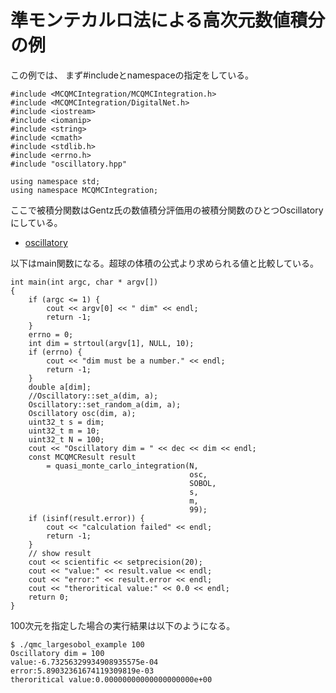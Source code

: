 準モンテカルロ法による高次元数値積分の例
=============================

この例では、
まず#includeとnamespaceの指定をしている。

````{#prepare1 .cpp}
#include <MCQMCIntegration/MCQMCIntegration.h>
#include <MCQMCIntegration/DigitalNet.h>
#include <iostream>
#include <iomanip>
#include <string>
#include <cmath>
#include <stdlib.h>
#include <errno.h>
#include "oscillatory.hpp"

using namespace std;
using namespace MCQMCIntegration;
````

ここで被積分関数はGentz氏の数値積分評価用の被積分関数のひとつOscillatoryにしている。

* [oscillatory](oscillatory.html)

以下はmain関数になる。超球の体積の公式より求められる値と比較している。

````{#main .cpp}
int main(int argc, char * argv[])
{
    if (argc <= 1) {
        cout << argv[0] << " dim" << endl;
        return -1;
    }
    errno = 0;
    int dim = strtoul(argv[1], NULL, 10);
    if (errno) {
        cout << "dim must be a number." << endl;
        return -1;
    }
    double a[dim];
    //Oscillatory::set_a(dim, a);
    Oscillatory::set_random_a(dim, a);
    Oscillatory osc(dim, a);
    uint32_t s = dim;
    uint32_t m = 10;
    uint32_t N = 100;
    cout << "Oscillatory dim = " << dec << dim << endl;
    const MCQMCResult result
        = quasi_monte_carlo_integration(N,
                                        osc,
                                        SOBOL,
                                        s,
                                        m,
                                        99);
    if (isinf(result.error)) {
        cout << "calculation failed" << endl;
        return -1;
    }
    // show result
    cout << scientific << setprecision(20);
    cout << "value:" << result.value << endl;
    cout << "error:" << result.error << endl;
    cout << "theroritical value:" << 0.0 << endl;
    return 0;
}
````

100次元を指定した場合の実行結果は以下のようになる。

```
$ ./qmc_largesobol_example 100
Oscillatory dim = 100
value:-6.73256329934908935575e-04
error:5.89032361674119309819e-03
theroritical value:0.00000000000000000000e+00
```
